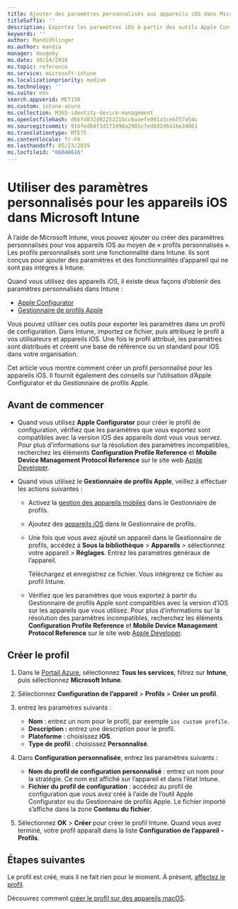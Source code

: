```yaml
---
title: Ajouter des paramètres personnalisés aux appareils iOS dans Microsoft Intune - Azure | Microsoft Docs
titleSuffix: ''
description: Exportez les paramètres iOS à partir des outils Apple Configurator ou Gestionnaire de profils Apple, puis importez-les dans Microsoft Intune. Ces paramètres peuvent créer, utiliser et contrôler les paramètres et fonctionnalités personnalisés sur les appareils iOS. Vous pouvez ensuite assigner ou distribuer ce profil personnalisé aux appareils iOS de votre organisation pour créer une base de référence ou un standard.
keywords: ''
author: MandiOhlinger
ms.author: mandia
manager: dougeby
ms.date: 10/24/2018
ms.topic: reference
ms.service: microsoft-intune
ms.localizationpriority: medium
ms.technology: ''
ms.suite: ems
search.appverid: MET150
ms.custom: intune-azure
ms.collection: M365-identity-device-management
ms.openlocfilehash: d6bfd832d9225221bcc6aaefe091a3cebf57a54c
ms.sourcegitcommit: 916fed64f3d173498a2905c7ed8d2d6416e34061
ms.translationtype: MTE75
ms.contentlocale: fr-FR
ms.lasthandoff: 05/23/2019
ms.locfileid: "66048616"
---
```

# <a name="use-custom-settings-for-ios-devices-in-microsoft-intune"></a>Utiliser des paramètres personnalisés pour les appareils iOS dans Microsoft Intune

À l’aide de Microsoft Intune, vous pouvez ajouter ou créer des paramètres personnalisés pour vos appareils iOS au moyen de « profils personnalisés ». Les profils personnalisés sont une fonctionnalité dans Intune. Ils sont conçus pour ajouter des paramètres et des fonctionnalités d’appareil qui ne sont pas intégrés à Intune.

Quand vous utilisez des appareils iOS, il existe deux façons d’obtenir des paramètres personnalisés dans Intune :

- [Apple Configurator](https://itunes.apple.com/app/apple-configurator-2/id1037126344?mt=12)
- [Gestionnaire de profils Apple](https://support.apple.com/profile-manager)

Vous pouvez utiliser ces outils pour exporter les paramètres dans un profil de configuration. Dans Intune, importez ce fichier, puis attribuez le profil à vos utilisateurs et appareils iOS. Une fois le profil attribué, les paramètres sont distribués et créent une base de référence ou un standard pour iOS dans votre organisation.

Cet article vous montre comment créer un profil personnalisé pour les appareils iOS. Il fournit également des conseils sur l’utilisation d’Apple Configurator et du Gestionnaire de profils Apple.

## <a name="before-you-begin"></a>Avant de commencer

- Quand vous utilisez **Apple Configurator** pour créer le profil de configuration, vérifiez que les paramètres que vous exportez sont compatibles avec la version iOS des appareils dont vous vous servez. Pour plus d’informations sur la résolution des paramètres incompatibles, recherchez les éléments **Configuration Profile Reference** et **Mobile Device Management Protocol Reference** sur le site web [Apple Developer](https://developer.apple.com/).

- Quand vous utilisez le **Gestionnaire de profils Apple**, veillez à effectuer les actions suivantes :

  - Activez la [gestion des appareils mobiles](https://help.apple.com/serverapp/mac/5.7/#/apd05B9B761-D390-4A75-9251-E9AD29A61D0C) dans le Gestionnaire de profils.
  - Ajoutez des [appareils iOS](https://help.apple.com/profilemanager/mac/5.7/#/pm9onzap1984) dans le Gestionnaire de profils.
  - Une fois que vous avez ajouté un appareil dans le Gestionnaire de profils, accédez à **Sous la bibliothèque**  > **Appareils** > sélectionnez votre appareil > **Réglages**. Entrez les paramètres généraux de l’appareil.

    Téléchargez et enregistrez ce fichier. Vous intégrerez ce fichier au profil Intune.

  - Vérifiez que les paramètres que vous exportez à partir du Gestionnaire de profils Apple sont compatibles avec la version d’iOS sur les appareils que vous utilisez. Pour plus d’informations sur la résolution des paramètres incompatibles, recherchez les éléments **Configuration Profile Reference** et **Mobile Device Management Protocol Reference** sur le site web [Apple Developer](https://developer.apple.com/).

## <a name="create-the-profile"></a>Créer le profil

1. Dans le [Portail Azure](https://portal.azure.com), sélectionnez **Tous les services**, filtrez sur **Intune**, puis sélectionnez **Microsoft Intune**.
2. Sélectionnez **Configuration de l’appareil** > **Profils** > **Créer un profil**.
3. entrez les paramètres suivants :

    - **Nom** : entrez un nom pour le profil, par exemple `ios custom profile`.
    - **Description :** entrez une description pour le profil.
    - **Plateforme** : choisissez **iOS**.
    - **Type de profil** : choisissez **Personnalisé**.

4. Dans **Configuration personnalisée**, entrez les paramètres suivants :

    - **Nom du profil de configuration personnalisé** : entrez un nom pour la stratégie. Ce nom est affiché sur l’appareil et dans l’état Intune.
    - **Fichier du profil de configuration** : accédez au profil de configuration que vous avez créé à l’aide de l’outil Apple Configurator ou du Gestionnaire de profils Apple. Le fichier importé s’affiche dans la zone **Contenu du fichier**.

5. Sélectionnez **OK** > **Créer** pour créer le profil Intune. Quand vous avez terminé, votre profil apparaît dans la liste **Configuration de l’appareil - Profils**.

## <a name="next-steps"></a>Étapes suivantes

Le profil est créé, mais il ne fait rien pour le moment. À présent, [affectez le profil](device-profile-assign.md).

Découvrez comment [créer le profil sur des appareils macOS](custom-settings-macos.md). 
